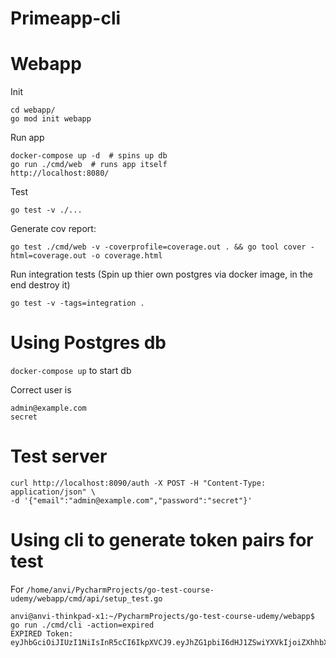 # Primeapp-cli

# Webapp
Init
```
cd webapp/
go mod init webapp
```

Run app

```
docker-compose up -d  # spins up db
go run ./cmd/web  # runs app itself
http://localhost:8080/
```

Test

`go test -v ./...`

Generate cov report:

```
go test ./cmd/web -v -coverprofile=coverage.out . && go tool cover -html=coverage.out -o coverage.html
```

Run integration tests (Spin up thier own postgres via docker image, in the end destroy it)

```
go test -v -tags=integration . 
```

# Using Postgres db

`docker-compose up` to start db

Correct user is 
```
admin@example.com
secret
```

# Test server

```
curl http://localhost:8090/auth -X POST -H "Content-Type: application/json" \
-d '{"email":"admin@example.com","password":"secret"}'
```

# Using cli to generate token pairs for test

For `/home/anvi/PycharmProjects/go-test-course-udemy/webapp/cmd/api/setup_test.go`

```
anvi@anvi-thinkpad-x1:~/PycharmProjects/go-test-course-udemy/webapp$ go run ./cmd/cli -action=expired
EXPIRED Token:
eyJhbGciOiJIUzI1NiIsInR5cCI6IkpXVCJ9.eyJhZG1pbiI6dHJ1ZSwiYXVkIjoiZXhhbXBsZS5jb20iLCJleHAiOjE3Mjg4NzcwOTksImlzcyI6ImV4YW1wbGUuY29tIiwibmFtZSI6IkpvaG4gRG9lIiwic3ViIjoiMSJ9.l_qsNXkSp6pQuxa5GvFkK2xtkNDYSCtwM3xgSSMLjt4
```
